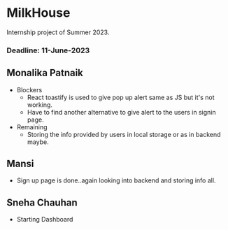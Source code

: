 # MilkHouse
Internship project of Summer 2023. 

### Deadline: 11-June-2023
## Monalika Patnaik
- Blockers
  - React toastify is used to give pop up alert same as JS but it's not working.
  - Have to find another alternative to give alert to the users in signin page.
- Remaining
  - Storing the info provided by users in local storage or as in backend maybe.

## Mansi 
- Sign up page is done..again looking into backend and storing info all.

## Sneha Chauhan
* Starting Dashboard 
